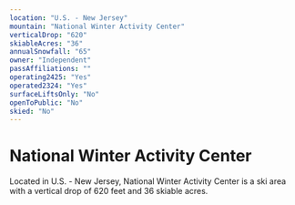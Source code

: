```yaml
---
location: "U.S. - New Jersey"
mountain: "National Winter Activity Center"
verticalDrop: "620"
skiableAcres: "36"
annualSnowfall: "65"
owner: "Independent"
passAffiliations: ""
operating2425: "Yes"
operated2324: "Yes"
surfaceLiftsOnly: "No"
openToPublic: "No"
skied: "No"
---
```


# National Winter Activity Center

Located in U.S. - New Jersey, National Winter Activity Center is a ski area with a vertical drop of 620 feet and 36 skiable acres.